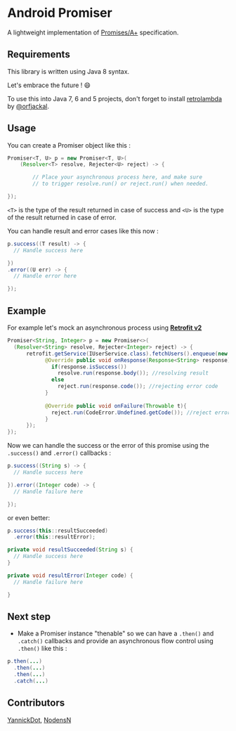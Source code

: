 # Android Promiser

A lightweight implementation of [Promises/A+](https://promisesaplus.com/) specification.

<!--## Gradle

Add the following dependency to ```build.gradle```:

```
dependencies {
    ...
    compile 'com.octopepper:promiser:1.0.0'
}
```-->

## Requirements

This library is written using Java 8 syntax.

Let's embrace the future ! 😄

To use this into Java 7, 6 and 5 projects, don't forget to install [retrolambda](https://github.com/orfjackal/retrolambda) by [@orfjackal](https://github.com/orfjackal).

## Usage

You can create a Promiser object like this :

```java
Promiser<T, U> p = new Promiser<T, U>(
    (Resolver<T> resolve, Rejecter<U> reject) -> {

        // Place your asynchronous process here, and make sure
        // to trigger resolve.run() or reject.run() when needed.

});
```

```<T>``` is the type of the result returned in case of success and ```<U>``` is the type of the result returned in case of error.

You can handle result and error cases like this now :

```java
p.success((T result) -> {
  // Handle success here

})
.error((U err) -> {
  // Handle error here

});
```

## Example

For example let's mock an asynchronous process using [**Retrofit v2**](http://square.github.io/retrofit/)

```java
Promiser<String, Integer> p = new Promiser<>(
  (Resolver<String> resolve, Rejecter<Integer> reject) -> {
      retrofit.getService(IUserService.class).fetchUsers().enqueue(new Callback<String>() {
            @Override public void onResponse(Response<String> response) {
              if(response.isSuccess())
                resolve.run(response.body()); //resolving result
              else
                reject.run(response.code()); //rejecting error code
            }
    ​
            @Override public void onFailure(Throwable t){
              reject.run(CodeError.Undefined.getCode()); //reject error
            }
      });
});
```
Now we can handle the success or the error of this promise using the ```.success()``` and ```.error()``` callbacks :

```java
p.success((String s) -> {
  // Handle success here

}).error((Integer code) -> {
  // Handle failure here

});
```

or even better:
```java
p.success(this::resultSucceeded)
  .error(this::resultError);

private void resultSucceeded(String s) {
  // Handle success here
}

private void resultError(Integer code) {
  // Handle failure here

}
```

## Next step

* Make a Promiser instance "thenable" so we can have a ```.then()``` and ```.catch()``` callbacks and provide an asynchronous flow control using ```.then()``` like this :

```java
p.then(...)
  .then(...)
  .then(...)
  .catch(...)
```

## Contributors

[YannickDot](https://github.com/YannickDot),
[NodensN](https://github.com/NodensN)
